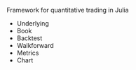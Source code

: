 Framework for quantitative trading in Julia

* Underlying
* Book
* Backtest
* Walkforward
* Metrics
* Chart
